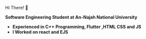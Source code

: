 Hi There! 👋

**Software Engineering Student at An-Najah National University**
- **Experienced in C++ Programming, Flutter ,HTML CSS and JS**
- **I Worked on react and EJS**
  
